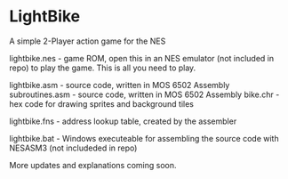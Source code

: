# LightBike
A simple 2-Player action game for the NES

lightbike.nes   - game ROM, open this in an NES emulator (not included in repo) to play the game.  This is all you need to play.

lightbike.asm   - source code, written in MOS 6502 Assembly
subroutines.asm - source code, written in MOS 6502 Assembly
bike.chr        - hex code for drawing sprites and background tiles

lightbike.fns   - address lookup table, created by the assembler

lightbike.bat   - Windows executeable for assembling the source code with NESASM3 (not includeded in repo)

More updates and explanations coming soon.

